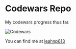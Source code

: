 # Codewars Repo
My codewars progress thus far. 

![Codewars](https://img.shields.io/badge/Codewars-B1361E?style=for-the-badge&logo=codewars&logoColor=grey)

You can find me at [leahnp613](https://www.codewars.com/users/leahnp613)
